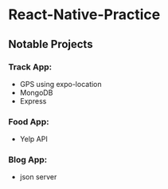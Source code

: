 # React-Native-Practice

## Notable Projects
### Track App:
- GPS using expo-location
- MongoDB
- Express


### Food App:
- Yelp API

### Blog App:
- json server
